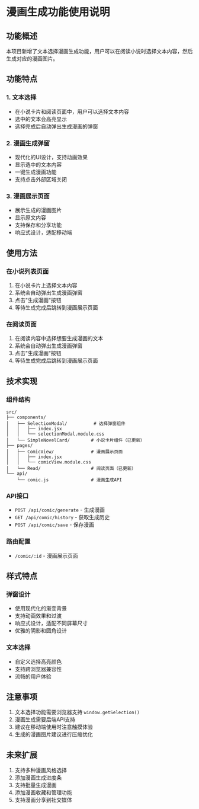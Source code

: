 # 漫画生成功能使用说明

## 功能概述

本项目新增了文本选择漫画生成功能，用户可以在阅读小说时选择文本内容，然后生成对应的漫画图片。

## 功能特点

### 1. 文本选择
- 在小说卡片和阅读页面中，用户可以选择文本内容
- 选中的文本会高亮显示
- 选择完成后自动弹出生成漫画的弹窗

### 2. 漫画生成弹窗
- 现代化的UI设计，支持动画效果
- 显示选中的文本内容
- 一键生成漫画功能
- 支持点击外部区域关闭

### 3. 漫画展示页面
- 展示生成的漫画图片
- 显示原文内容
- 支持保存和分享功能
- 响应式设计，适配移动端

## 使用方法

### 在小说列表页面
1. 在小说卡片上选择文本内容
2. 系统会自动弹出生成漫画弹窗
3. 点击"生成漫画"按钮
4. 等待生成完成后跳转到漫画展示页面

### 在阅读页面
1. 在阅读内容中选择想要生成漫画的文本
2. 系统会自动弹出生成漫画弹窗
3. 点击"生成漫画"按钮
4. 等待生成完成后跳转到漫画展示页面

## 技术实现

### 组件结构
```
src/
├── components/
│   ├── SelectionModal/          # 选择弹窗组件
│   │   ├── index.jsx
│   │   └── selectionModal.module.css
│   └── SimpleNovelCard/        # 小说卡片组件（已更新）
├── pages/
│   ├── ComicView/              # 漫画展示页面
│   │   ├── index.jsx
│   │   └── comicView.module.css
│   └── Read/                   # 阅读页面（已更新）
└── api/
    └── comic.js                # 漫画生成API
```

### API接口
- `POST /api/comic/generate` - 生成漫画
- `GET /api/comic/history` - 获取生成历史
- `POST /api/comic/save` - 保存漫画

### 路由配置
- `/comic/:id` - 漫画展示页面

## 样式特点

### 弹窗设计
- 使用现代化的渐变背景
- 支持动画效果和过渡
- 响应式设计，适配不同屏幕尺寸
- 优雅的阴影和圆角设计

### 文本选择
- 自定义选择高亮颜色
- 支持跨浏览器兼容性
- 流畅的用户体验

## 注意事项

1. 文本选择功能需要浏览器支持 `window.getSelection()`
2. 漫画生成需要后端API支持
3. 建议在移动端使用时注意触摸体验
4. 生成的漫画图片建议进行压缩优化

## 未来扩展

1. 支持多种漫画风格选择
2. 添加漫画生成进度条
3. 支持批量生成漫画
4. 添加漫画收藏和管理功能
5. 支持漫画分享到社交媒体 